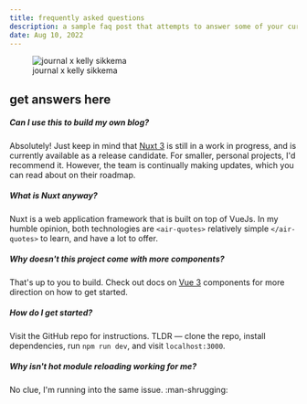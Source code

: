 ```yaml
---
title: frequently asked questions
description: a sample faq post that attempts to answer some of your curiosities about the project technologies and decisions
date: Aug 10, 2022
---
```


<figure>
  <img src="/images/journal-x-kelly-sikkema.png"
    alt="journal x kelly sikkema">
  <figcaption>journal x kelly sikkema</figcaption>
</figure>

## get answers here

##### Can I use this to build my own blog?

Absolutely! Just keep in mind that [Nuxt 3](https://v3.nuxtjs.org/) is still in a work in progress, and is currently available as a release candidate. For smaller, personal projects, I'd recommend it. However, the team is continually making updates, which you can read about on their roadmap.


##### What is Nuxt anyway?

Nuxt is a web application framework that is built on top of VueJs. In my humble opinion, both technologies are `<air-quotes>` relatively simple `</air-quotes>` to learn, and have a lot to offer.


##### Why doesn't this project come with more components?

That's up to you to build. Check out docs on [Vue 3](https://vuejs.org) components for more direction on how to get started.


##### How do I get started?

Visit the GitHub repo for instructions. TLDR — clone the repo, install dependencies, run `npm run dev`, and visit `localhost:3000`.

##### Why isn't hot module reloading working for me?

No clue, I'm running into the same issue. :man-shrugging:
